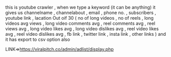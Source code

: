 this is youtube crawler , when we type a keyword (it can be anything) it gives us channelname , channelabout , email , phone no. , subscribers , youtube link , lacation 
Out oif 30 ( no of long videos , no of reels , long videos avg views , long video comments avg , reel comments avg , reel views avg , long video likes avg , long video 
dislikes avg , reel video likes avg , reel video dislikes avg , fb link , twitter link , insta link , other links ) and it has export to csv option also

LINK=>https://viralpitch.co/admin/adlist/display.php
